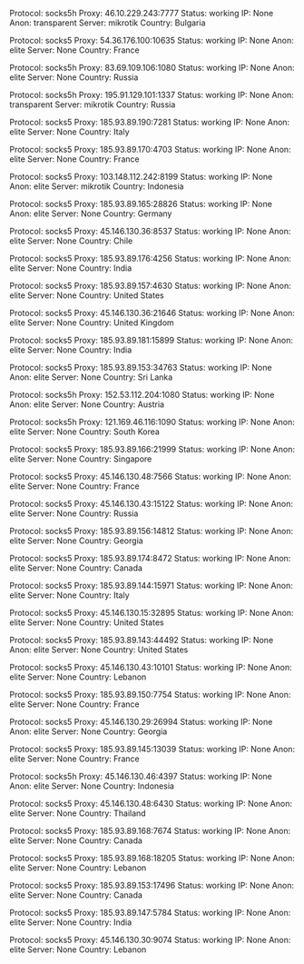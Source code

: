 Protocol: socks5h
Proxy: 46.10.229.243:7777
Status: working
IP: None
Anon: transparent
Server: mikrotik
Country: Bulgaria

Protocol: socks5
Proxy: 54.36.176.100:10635
Status: working
IP: None
Anon: elite
Server: None
Country: France

Protocol: socks5h
Proxy: 83.69.109.106:1080
Status: working
IP: None
Anon: elite
Server: None
Country: Russia

Protocol: socks5h
Proxy: 195.91.129.101:1337
Status: working
IP: None
Anon: transparent
Server: mikrotik
Country: Russia

Protocol: socks5
Proxy: 185.93.89.190:7281
Status: working
IP: None
Anon: elite
Server: None
Country: Italy

Protocol: socks5
Proxy: 185.93.89.170:4703
Status: working
IP: None
Anon: elite
Server: None
Country: France

Protocol: socks5
Proxy: 103.148.112.242:8199
Status: working
IP: None
Anon: elite
Server: mikrotik
Country: Indonesia

Protocol: socks5
Proxy: 185.93.89.165:28826
Status: working
IP: None
Anon: elite
Server: None
Country: Germany

Protocol: socks5
Proxy: 45.146.130.36:8537
Status: working
IP: None
Anon: elite
Server: None
Country: Chile

Protocol: socks5
Proxy: 185.93.89.176:4256
Status: working
IP: None
Anon: elite
Server: None
Country: India

Protocol: socks5
Proxy: 185.93.89.157:4630
Status: working
IP: None
Anon: elite
Server: None
Country: United States

Protocol: socks5
Proxy: 45.146.130.36:21646
Status: working
IP: None
Anon: elite
Server: None
Country: United Kingdom

Protocol: socks5
Proxy: 185.93.89.181:15899
Status: working
IP: None
Anon: elite
Server: None
Country: India

Protocol: socks5
Proxy: 185.93.89.153:34763
Status: working
IP: None
Anon: elite
Server: None
Country: Sri Lanka

Protocol: socks5h
Proxy: 152.53.112.204:1080
Status: working
IP: None
Anon: elite
Server: None
Country: Austria

Protocol: socks5h
Proxy: 121.169.46.116:1090
Status: working
IP: None
Anon: elite
Server: None
Country: South Korea

Protocol: socks5
Proxy: 185.93.89.166:21999
Status: working
IP: None
Anon: elite
Server: None
Country: Singapore

Protocol: socks5
Proxy: 45.146.130.48:7566
Status: working
IP: None
Anon: elite
Server: None
Country: France

Protocol: socks5
Proxy: 45.146.130.43:15122
Status: working
IP: None
Anon: elite
Server: None
Country: Russia

Protocol: socks5
Proxy: 185.93.89.156:14812
Status: working
IP: None
Anon: elite
Server: None
Country: Georgia

Protocol: socks5
Proxy: 185.93.89.174:8472
Status: working
IP: None
Anon: elite
Server: None
Country: Canada

Protocol: socks5
Proxy: 185.93.89.144:15971
Status: working
IP: None
Anon: elite
Server: None
Country: Italy

Protocol: socks5
Proxy: 45.146.130.15:32895
Status: working
IP: None
Anon: elite
Server: None
Country: United States

Protocol: socks5
Proxy: 185.93.89.143:44492
Status: working
IP: None
Anon: elite
Server: None
Country: United States

Protocol: socks5
Proxy: 45.146.130.43:10101
Status: working
IP: None
Anon: elite
Server: None
Country: Lebanon

Protocol: socks5
Proxy: 185.93.89.150:7754
Status: working
IP: None
Anon: elite
Server: None
Country: France

Protocol: socks5
Proxy: 45.146.130.29:26994
Status: working
IP: None
Anon: elite
Server: None
Country: Georgia

Protocol: socks5
Proxy: 185.93.89.145:13039
Status: working
IP: None
Anon: elite
Server: None
Country: France

Protocol: socks5h
Proxy: 45.146.130.46:4397
Status: working
IP: None
Anon: elite
Server: None
Country: Indonesia

Protocol: socks5
Proxy: 45.146.130.48:6430
Status: working
IP: None
Anon: elite
Server: None
Country: Thailand

Protocol: socks5
Proxy: 185.93.89.168:7674
Status: working
IP: None
Anon: elite
Server: None
Country: Canada

Protocol: socks5
Proxy: 185.93.89.168:18205
Status: working
IP: None
Anon: elite
Server: None
Country: Lebanon

Protocol: socks5
Proxy: 185.93.89.153:17496
Status: working
IP: None
Anon: elite
Server: None
Country: Canada

Protocol: socks5
Proxy: 185.93.89.147:5784
Status: working
IP: None
Anon: elite
Server: None
Country: India

Protocol: socks5
Proxy: 45.146.130.30:9074
Status: working
IP: None
Anon: elite
Server: None
Country: Lebanon

